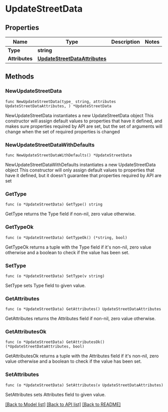 # UpdateStreetData

## Properties

Name | Type | Description | Notes
------------ | ------------- | ------------- | -------------
**Type** | **string** |  | 
**Attributes** | [**UpdateStreetDataAttributes**](UpdateStreetDataAttributes.md) |  | 

## Methods

### NewUpdateStreetData

`func NewUpdateStreetData(type_ string, attributes UpdateStreetDataAttributes, ) *UpdateStreetData`

NewUpdateStreetData instantiates a new UpdateStreetData object
This constructor will assign default values to properties that have it defined,
and makes sure properties required by API are set, but the set of arguments
will change when the set of required properties is changed

### NewUpdateStreetDataWithDefaults

`func NewUpdateStreetDataWithDefaults() *UpdateStreetData`

NewUpdateStreetDataWithDefaults instantiates a new UpdateStreetData object
This constructor will only assign default values to properties that have it defined,
but it doesn't guarantee that properties required by API are set

### GetType

`func (o *UpdateStreetData) GetType() string`

GetType returns the Type field if non-nil, zero value otherwise.

### GetTypeOk

`func (o *UpdateStreetData) GetTypeOk() (*string, bool)`

GetTypeOk returns a tuple with the Type field if it's non-nil, zero value otherwise
and a boolean to check if the value has been set.

### SetType

`func (o *UpdateStreetData) SetType(v string)`

SetType sets Type field to given value.


### GetAttributes

`func (o *UpdateStreetData) GetAttributes() UpdateStreetDataAttributes`

GetAttributes returns the Attributes field if non-nil, zero value otherwise.

### GetAttributesOk

`func (o *UpdateStreetData) GetAttributesOk() (*UpdateStreetDataAttributes, bool)`

GetAttributesOk returns a tuple with the Attributes field if it's non-nil, zero value otherwise
and a boolean to check if the value has been set.

### SetAttributes

`func (o *UpdateStreetData) SetAttributes(v UpdateStreetDataAttributes)`

SetAttributes sets Attributes field to given value.



[[Back to Model list]](../README.md#documentation-for-models) [[Back to API list]](../README.md#documentation-for-api-endpoints) [[Back to README]](../README.md)


